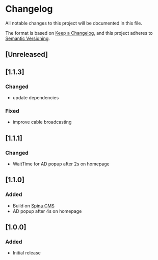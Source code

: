 # Changelog

All notable changes to this project will be documented in this file.

The format is based on [Keep a Changelog](https://keepachangelog.com/en/1.1.0/),
and this project adheres to [Semantic Versioning](https://semver.org/spec/v2.0.0.html).

## [Unreleased]

## [1.1.3]
### Changed
- update dependencies
### Fixed
- improve cable broadcasting

## [1.1.1]
### Changed
- WaitTime for AD popup after 2s on homepage

## [1.1.0]
### Added
- Build on [Spina CMS](https://spinacms.com/docs)
- AD popup after 4s on homepage

## [1.0.0]
### Added
- Initial release
